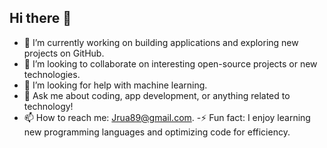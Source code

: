 ## Hi there 👋


- 🔭 I’m currently working on building applications and exploring new projects on GitHub.
- 👯 I’m looking to collaborate on interesting open-source projects or new technologies.
- 🤔 I’m looking for help with machine learning.
- 💬 Ask me about coding, app development, or anything related to technology!
- 📫 How to reach me: Jrua89@gmail.com.
-⚡ Fun fact: I enjoy learning new programming languages and optimizing code for efficiency.

